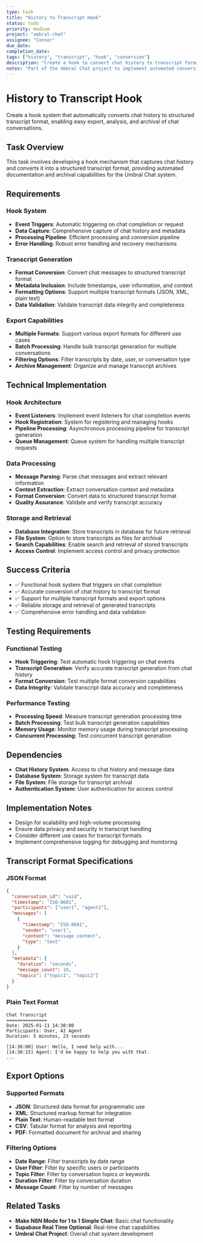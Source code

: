 ```yaml
---
type: task
title: "History to Transcript Hook"
status: todo
priority: medium
project: "umbral-chat"
assignee: "Conner"
due_date: 
completion_date: 
tags: ["history", "transcript", "hook", "conversion"]
description: "Create a hook to convert chat history to transcript format."
notes: "Part of the Umbral Chat project to implement automated conversion of chat history to structured transcript format."
---
```


# History to Transcript Hook

Create a hook system that automatically converts chat history to structured transcript format, enabling easy export, analysis, and archival of chat conversations.

## Task Overview

This task involves developing a hook mechanism that captures chat history and converts it into a structured transcript format, providing automated documentation and archival capabilities for the Umbral Chat system.

## Requirements

### Hook System
- **Event Triggers**: Automatic triggering on chat completion or request
- **Data Capture**: Comprehensive capture of chat history and metadata
- **Processing Pipeline**: Efficient processing and conversion pipeline
- **Error Handling**: Robust error handling and recovery mechanisms

### Transcript Generation
- **Format Conversion**: Convert chat messages to structured transcript format
- **Metadata Inclusion**: Include timestamps, user information, and context
- **Formatting Options**: Support multiple transcript formats (JSON, XML, plain text)
- **Data Validation**: Validate transcript data integrity and completeness

### Export Capabilities
- **Multiple Formats**: Support various export formats for different use cases
- **Batch Processing**: Handle bulk transcript generation for multiple conversations
- **Filtering Options**: Filter transcripts by date, user, or conversation type
- **Archive Management**: Organize and manage transcript archives

## Technical Implementation

### Hook Architecture
- **Event Listeners**: Implement event listeners for chat completion events
- **Hook Registration**: System for registering and managing hooks
- **Pipeline Processing**: Asynchronous processing pipeline for transcript generation
- **Queue Management**: Queue system for handling multiple transcript requests

### Data Processing
- **Message Parsing**: Parse chat messages and extract relevant information
- **Context Extraction**: Extract conversation context and metadata
- **Format Conversion**: Convert data to structured transcript format
- **Quality Assurance**: Validate and verify transcript accuracy

### Storage and Retrieval
- **Database Integration**: Store transcripts in database for future retrieval
- **File System**: Option to store transcripts as files for archival
- **Search Capabilities**: Enable search and retrieval of stored transcripts
- **Access Control**: Implement access control and privacy protection

## Success Criteria

- ✅ Functional hook system that triggers on chat completion
- ✅ Accurate conversion of chat history to transcript format
- ✅ Support for multiple transcript formats and export options
- ✅ Reliable storage and retrieval of generated transcripts
- ✅ Comprehensive error handling and data validation

## Testing Requirements

### Functional Testing
- **Hook Triggering**: Test automatic hook triggering on chat events
- **Transcript Generation**: Verify accurate transcript generation from chat history
- **Format Conversion**: Test multiple format conversion capabilities
- **Data Integrity**: Validate transcript data accuracy and completeness

### Performance Testing
- **Processing Speed**: Measure transcript generation processing time
- **Batch Processing**: Test bulk transcript generation capabilities
- **Memory Usage**: Monitor memory usage during transcript processing
- **Concurrent Processing**: Test concurrent transcript generation

## Dependencies

- **Chat History System**: Access to chat history and message data
- **Database System**: Storage system for transcript data
- **File System**: File storage for transcript archival
- **Authentication System**: User authentication for access control

## Implementation Notes

- Design for scalability and high-volume processing
- Ensure data privacy and security in transcript handling
- Consider different use cases for transcript formats
- Implement comprehensive logging for debugging and monitoring

## Transcript Format Specifications

### JSON Format
```json
{
  "conversation_id": "uuid",
  "timestamp": "ISO-8601",
  "participants": ["user1", "agent1"],
  "messages": [
    {
      "timestamp": "ISO-8601",
      "sender": "user1",
      "content": "message content",
      "type": "text"
    }
  ],
  "metadata": {
    "duration": "seconds",
    "message_count": 10,
    "topics": ["topic1", "topic2"]
  }
}
```

### Plain Text Format
```
Chat Transcript
===============
Date: 2025-01-11 14:30:00
Participants: User, AI Agent
Duration: 5 minutes, 23 seconds

[14:30:00] User: Hello, I need help with...
[14:30:15] Agent: I'd be happy to help you with that.
...
```

## Export Options

### Supported Formats
- **JSON**: Structured data format for programmatic use
- **XML**: Structured markup format for integration
- **Plain Text**: Human-readable text format
- **CSV**: Tabular format for analysis and reporting
- **PDF**: Formatted document for archival and sharing

### Filtering Options
- **Date Range**: Filter transcripts by date range
- **User Filter**: Filter by specific users or participants
- **Topic Filter**: Filter by conversation topics or keywords
- **Duration Filter**: Filter by conversation duration
- **Message Count**: Filter by number of messages

## Related Tasks

- **Make N8N Mode for 1 to 1 Simple Chat**: Basic chat functionality
- **Supabase Real Time Optional**: Real-time chat capabilities
- **Umbral Chat Project**: Overall chat system development